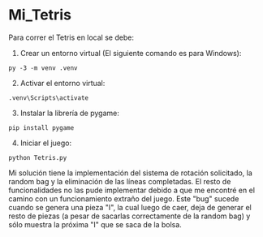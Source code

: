 # Mi_Tetris
Para correr el Tetris en local se debe:

1. Crear un entorno virtual (El siguiente comando es para Windows):

```
py -3 -m venv .venv
```

2. Activar el entorno virtual:
```
.venv\Scripts\activate
```

3. Instalar la librería de pygame:
```
pip install pygame
```

4. Iniciar el juego:
```
python Tetris.py 
```

Mi solución tiene la implementación del sistema de rotación solicitado, la random bag y la eliminación de las líneas completadas. El resto de funcionalidades no las pude implementar debido a que me encontré en el camino con un funcionamiento extraño del juego. Este "bug" sucede cuando se genera una pieza "I", la cual luego de caer, deja de generar el resto de piezas (a pesar de sacarlas correctamente de la random bag) y sólo muestra la próxima "I" que se saca de la bolsa.
